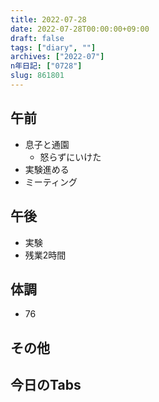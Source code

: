 ```yaml
---
title: 2022-07-28
date: 2022-07-28T00:00:00+09:00
draft: false
tags: ["diary", ""]
archives: ["2022-07"]
n年日記: ["0728"]
slug: 861801
---
```

## 午前
- 息子と通園
  - 怒らずにいけた
- 実験進める
- ミーティング
## 午後
- 実験
- 残業2時間
## 体調
- 76
## その他
## 今日のTabs